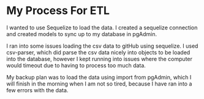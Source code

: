# My Process For ETL

I wanted to use Sequelize to load the data.
I created a sequelize connection and created models to sync up to my database in pgAdmin.

I ran into some issues loading the csv data to gitHub using sequelize. I used csv-parser, which did parse the csv data nicely into objects to be loaded into the database, however I kept running into issues where the computer would timeout due to having to process too much data.

My backup plan was to load the data using import from pgAdmin, which I will finish in the morning when I am not so tired, because I have ran into a few errors with the data.